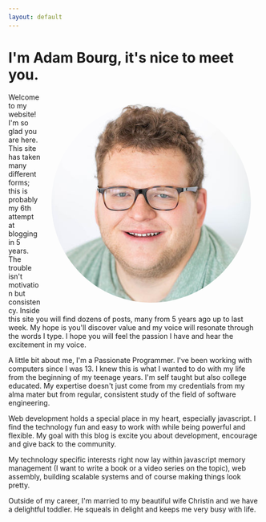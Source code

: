 ```yaml
---
layout: default
---
```


# I'm Adam Bourg, it's nice to meet you. 

<p>
<img src="/assets/img/me.jpg" style="float: right; border-radius: 50%; padding:20px" /> 
    Welcome to my website! I'm so glad you are here. This site has taken many different forms; this is probably my 6th attempt at blogging in 5 years. The trouble isn't motivation but consistency. Inside this site you will find dozens of posts, many from 5 years ago up to last week. My hope is you'll discover value and my voice will resonate through the words I type. I hope you will feel the passion I have and hear the excitement in my voice. 
</p>

A little bit about me, I'm a Passionate Programmer. I've been working with computers since I was 13. I knew this is what I wanted to do with my life from the beginning of my teenage years. I'm self taught but also college educated. My expertise doesn't just come from my credentials from my alma mater but from regular, consistent study of the field of software engineering. 

Web development holds a special place in my heart, especially javascript. I find the technology fun and easy to work with while being powerful and flexible. My goal with this blog is excite you about development, encourage and give back to the community. 

My technology specific interests right now lay within javascript memory management (I want to write a book or a video series on the topic), web assembly, building scalable systems and of course making things look pretty. 

Outside of my career, I'm married to my beautiful wife Christin and we have a delightful toddler. He squeals in delight and keeps me very busy with life. 